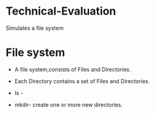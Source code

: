 # Technical-Evaluation
Simulates a file system


# File system

*  A file system,consists of Files and Directories. 
*  Each Directory contains a set of Files and Directories.

* ls - 
* mkdir- create one or more new directories.
